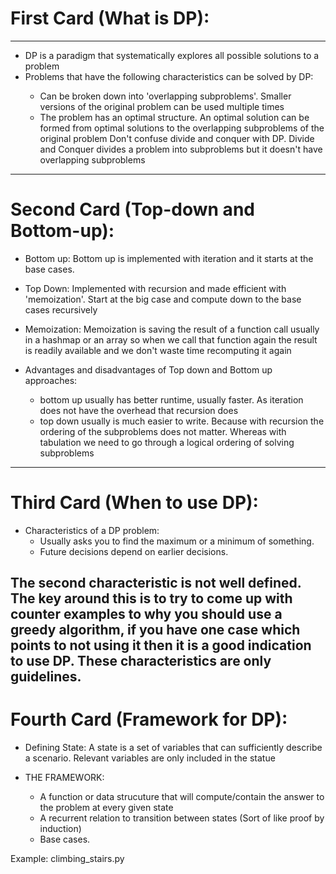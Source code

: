 # First Card (What is DP):
---
* DP is a paradigm that systematically explores all possible solutions to a problem</li>
* Problems that have the following characteristics can be solved by DP:</li>
    * Can be broken down into 'overlapping subproblems'. Smaller versions of the original problem can be used multiple times
    * The problem has an optimal structure. An optimal solution can be formed from optimal solutions to the overlapping subproblems of the original problem
Don't confuse divide and conquer with DP. Divide and Conquer divides a problem into subproblems but it doesn't have overlapping subproblems
---
# Second Card (Top-down and Bottom-up):
* Bottom up:
    Bottom up is implemented with iteration and it starts at the base cases.
* Top Down:
    Implemented with recursion and made efficient with 'memoization'. Start at the big case and compute down to the base cases recursively

* Memoization:
    Memoization is saving the result of a function call usually in a hashmap or an array so when we call that function again the result is readily available and we don't waste time recomputing it again

* Advantages and disadvantages of Top down and Bottom up approaches:
    * bottom up usually has better runtime, usually faster. As iteration does not have the overhead that recursion does
    * top down usually is much easier to write. Because with recursion the ordering of the subproblems does not matter. Whereas with tabulation we need to go through a logical ordering of solving subproblems
---
# Third Card (When to use DP):
* Characteristics of a DP problem:
    * Usually asks you to find the maximum or a minimum of something.
    * Future decisions depend on earlier decisions.

The second characteristic is not well defined. The key around this is to try to come up with counter examples to why you should use a greedy algorithm, if you have one case which points to not using it then it is a good indication to use DP.
These characteristics are only guidelines.
---
# Fourth Card (Framework for DP):
* Defining State:
     A state is a set of variables that can sufficiently describe a scenario. Relevant variables are only included in the statue

* THE FRAMEWORK:
    * A function or data strucuture that will compute/contain the answer to the problem at every given state
    * A recurrent relation to transition between states (Sort of like proof by induction)
    * Base cases.

Example: climbing_stairs.py

